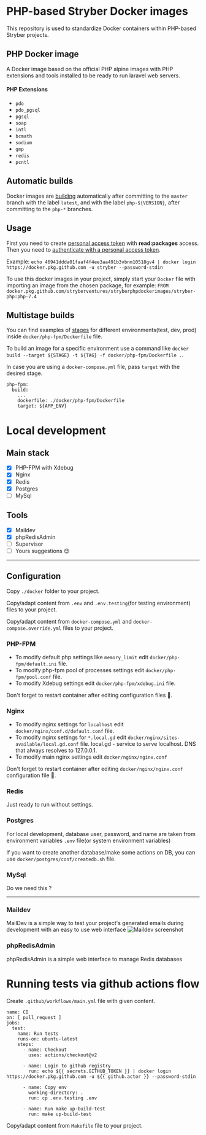 # PHP-based Stryber Docker images
This repository is used to standardize Docker containers within PHP-based Stryber projects.

## PHP Docker image
A Docker image based on the official PHP alpine images with PHP extensions and tools installed to be ready to run laravel web servers.

#### PHP Extensions
 - `pdo`
 - `pdo_pgsql`
 - `pgsql`
 - `soap` 
 - `intl` 
 - `bcmath` 
 - `sodium` 
 - `gmp` 
 - `redis` 
 - `pcntl`

## Automatic builds
Docker images are [building](https://github.com/stryberventures/StryberPhpDockerImages/packages/388507) automatically 
after committing to the ```master``` branch with the label ```latest```,
and with the label ```php-${VERSION}```, after committing to the ```php-*``` branches.

## Usage
First you need to create [personal access token](https://github.com/settings/tokens) with **read:packages** access.
Then you need to [authenticate with a personal access token](https://docs.github.com/en/packages/using-github-packages-with-your-projects-ecosystem/configuring-docker-for-use-with-github-packages#authenticating-with-a-personal-access-token).

Example:
```echo 46941ddda01faaf4f4ee3aa491b3vbnm10518gv4 | docker login https://docker.pkg.github.com -u stryber --password-stdin```

To use this docker images in your project, simply start your ```Docker``` file with importing an image from the chosen package,
for example:
```FROM docker.pkg.github.com/stryberventures/stryberphpdockerimages/stryber-php:php-7.4```


## Multistage builds
You can find examples of [stages](https://docs.docker.com/develop/develop-images/multistage-build/) for different 
environments(test, dev, prod) inside ```docker/php-fpm/Dockerfile``` file.

To build an image for a specific environment use a command like
```docker build --target ${STAGE} -t ${TAG} -f docker/php-fpm/Dockerfile .```.

In case you are using a ```docker-compose.yml``` file, pass ```target``` with the desired stage.
```
php-fpm:
  build:
    ...
    dockerfile: ./docker/php-fpm/Dockerfile
    target: ${APP_ENV}
```

# Local development
## Main stack
- [x] PHP-FPM with Xdebug
- [x] Nginx
- [x] Redis
- [x] Postgres
- [ ] MySql

## Tools
- [x] Maildev
- [x] phpRedisAdmin
- [ ] Supervisor
- [ ] Yours suggestions :heart_eyes:

---

## Configuration
Copy ```./docker``` folder to your project.

Copy/adapt content from ```.env``` and ```.env.testing```(for testing environment) files to your project.

Copy/adapt content from ```docker-compose.yml``` and ```docker-compose.override.yml``` files to your project.


### PHP-FPM
 - To modify default php settings like ```memory_limit``` edit ```docker/php-fpm/default.ini``` file.
 - To modify php-fpm pool of processes settings edit ```docker/php-fpm/pool.conf``` file.
 - To modify Xdebug settings edit ```docker/php-fpm/xdebug.ini``` file.
 
Don't forget to restart container after editing configuration files :eyes:.

### Nginx
 - To modify nginx settings for ```localhost``` edit ```docker/nginx/conf.d/default.conf``` file.
 - To modify nginx settings for ```*.local.gd``` edit ```docker/nginx/sites-available/local.gd.conf``` file.
local.gd - service to serve localhost. DNS that always resolves to 127.0.0.1.
 - To modify main nginx settings edit ```docker/nginx/nginx.conf```

Don't forget to restart container after editing ```docker/nginx/nginx.conf``` configuration file :eyes:.

### Redis
Just ready to run without settings.

### Postgres
For local development, database user, password, and name are taken from environment variables ```.env``` file(or system environment variables)

If you want to create another database/make some actions on DB, you can use ```docker/postgres/conf/createdb.sh``` file.

### MySql
Do we need this ?

---

### Maildev
MailDev is a simple way to test your project's generated emails during development with an easy to use web interface
![Maildev screenshot](https://raw.githubusercontent.com/maildev/maildev/gh-pages/images/screenshot-2015-03-29.png)


### phpRedisAdmin
phpRedisAdmin is a simple web interface to manage Redis databases

# Running tests via github actions flow
Create ```.github/workflows/main.yml``` file with given content.
```
name: CI
on: [ pull_request ]
jobs:
  test:
    name: Run tests
    runs-on: ubuntu-latest
    steps:
      - name: Checkout
        uses: actions/checkout@v2

      - name: Login to github registry
        run: echo ${{ secrets.GITHUB_TOKEN }} | docker login https://docker.pkg.github.com -u ${{ github.actor }} --password-stdin

      - name: Copy env
        working-directory: .
        run: cp .env.testing .env

      - name: Run make up-build-test
        run: make up-build-test

```

Copy/adapt content from ```Makefile``` file to your project.
